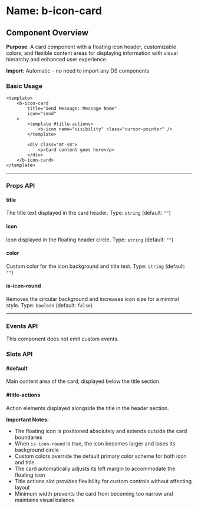 # Name: b-icon-card
## Component Overview

**Purpose**: A card component with a floating icon header, customizable colors, and flexible content areas for displaying information with visual hierarchy and enhanced user experience.

**Import**: Automatic - no need to import any DS components

### Basic Usage

```vue
<template>
    <b-icon-card 
        title="Send Message: Message Name"
        icon="send"
    >
        <template #title-actions>
            <b-icon name="visibility" class="cursor-pointer" />
        </template>
        
        <div class="mt-sm">
            <p>Card content goes here</p>
        </div>
    </b-icon-card>
</template>
```

---

### Props API

#### title
The title text displayed in the card header. Type: `string` (default: `""`)

#### icon
Icon displayed in the floating header circle. Type: `string` (default: `""`)

#### color
Custom color for the icon background and title text. Type: `string` (default: `""`)

#### is-icon-round
Removes the circular background and increases icon size for a minimal style. Type: `boolean` (default: `false`)

---

### Events API

This component does not emit custom events.

### Slots API

#### #default
Main content area of the card, displayed below the title section.

#### #title-actions
Action elements displayed alongside the title in the header section.

**Important Notes:**
- The floating icon is positioned absolutely and extends outside the card boundaries
- When `is-icon-round` is true, the icon becomes larger and loses its background circle
- Custom colors override the default primary color scheme for both icon and title
- The card automatically adjusts its left margin to accommodate the floating icon
- Title actions slot provides flexibility for custom controls without affecting layout
- Minimum width prevents the card from becoming too narrow and maintains visual balance